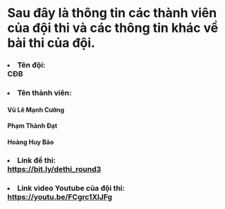 # **Sau đây là thông tin các thành viên của đội thi và các thông tin khác về bài thi của đội.**
### **<li>Tên đội:</li>** CĐB
###  <li>**Tên thành viên:**</li>
####    Vũ Lê Mạnh Cường
####    Phạm Thành Đạt
####    Hoàng Huy Bảo
### <li>**Link đề thi:**</li> https://bit.ly/dethi_round3
### <li>Link video Youtube của đội thi:</li> https://youtu.be/FCgrc1XlJFg
